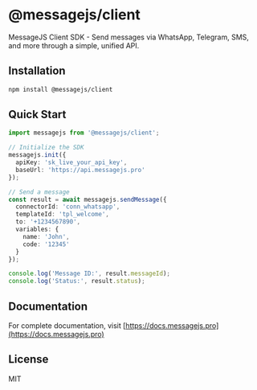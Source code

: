 # @messagejs/client

MessageJS Client SDK - Send messages via WhatsApp, Telegram, SMS, and more through a simple, unified API.

## Installation

```bash
npm install @messagejs/client
```

## Quick Start

```typescript
import messagejs from '@messagejs/client';

// Initialize the SDK
messagejs.init({
  apiKey: 'sk_live_your_api_key',
  baseUrl: 'https://api.messagejs.pro'
});

// Send a message
const result = await messagejs.sendMessage({
  connectorId: 'conn_whatsapp',
  templateId: 'tpl_welcome',
  to: '+1234567890',
  variables: {
    name: 'John',
    code: '12345'
  }
});

console.log('Message ID:', result.messageId);
console.log('Status:', result.status);
```

## Documentation

For complete documentation, visit [https://docs.messagejs.pro](https://docs.messagejs.pro)

## License

MIT

